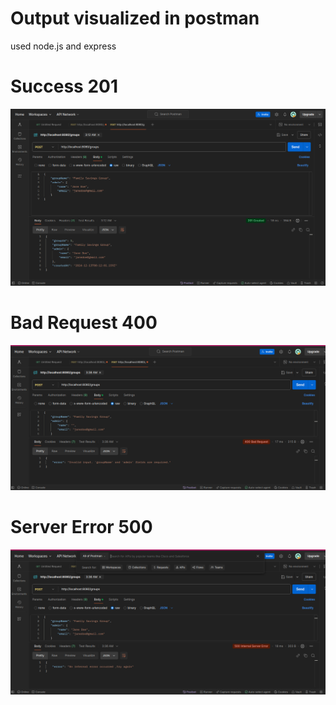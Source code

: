 # Output visualized in postman
used node.js and express

# Success 201

![Correct output](outputs/correctOutput.png)

# Bad Request 400

![Error (400)](outputs/postmanError400.png)

# Server Error 500

![Error (400)](outputs/postmanError500.png)
